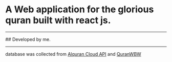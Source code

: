 # A Web application for the glorious quran built with react js.
<hr/>
## Developed by me.
<hr/>
database was collected from <a href="https://alquran.cloud/api">Alquran Cloud API</a>
and <a href="https://quranwbw.com">QuranWBW</a>
